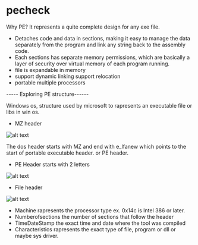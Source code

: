 # pecheck

Why PE?
It represents a quite complete design for any exe file.

- Detaches code and data in sections, making it easy to manage the data separately from the program and link any string back to the assembly code.
- Each sections has separate memory permissions, which are basically a layer of security over virtual memory of each program running.
- file is expandable in memory
- support dynamic linking support relocation
- portable multiple processors


----- Exploring PE structure------

Windows os, structure used by microsoft to rapresents an executable file or libs in win os.

+ MZ header

![alt text](https://qhf0l1i8l8u25b2354fr8h39-wpengine.netdna-ssl.com/wp-content/uploads/2019/04/Picture1-480x165.jpg)

 The dos header starts with MZ and end with e_lfanew which points to the start of portable executable header. or PE header.


+ PE Header starts with 2 letters

![alt text](https://bufferoverflows.net/wp-content/uploads/2019/08/Selection_168-1024x397.jpg)


+ File header

 ![alt text](https://i.ibb.co/sbvrsDp/123.jpg)

 - Machine rapresents the processor type ex. 0x14c is Intel 386 or later.
 - Numberofsections the number of sections that follow the header
 - TimeDateStamp the exact time and date where the tool was compiled
 - Characteristics rapresents the exact type of file, program or dll or maybe sys driver.
 

 
 
